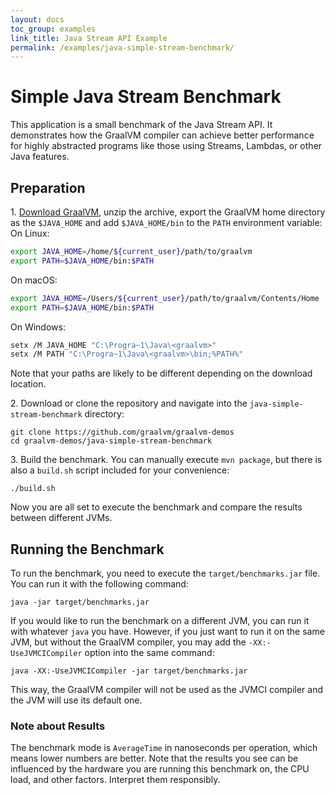 ```yaml
---
layout: docs
toc_group: examples
link_title: Java Stream API Example
permalink: /examples/java-simple-stream-benchmark/
---
```


# Simple Java Stream Benchmark

This application is a small benchmark of the Java Stream API. It demonstrates how the GraalVM compiler can achieve better performance for highly abstracted programs like those using Streams, Lambdas, or other Java features.

## Preparation

1&#46; [Download GraalVM](https://www.graalvm.org/downloads/), unzip the archive, export the GraalVM home directory as the `$JAVA_HOME` and add `$JAVA_HOME/bin` to the `PATH` environment variable:
  On Linux:
  ```bash
  export JAVA_HOME=/home/${current_user}/path/to/graalvm
  export PATH=$JAVA_HOME/bin:$PATH
  ```
  On macOS:
  ```bash
  export JAVA_HOME=/Users/${current_user}/path/to/graalvm/Contents/Home
  export PATH=$JAVA_HOME/bin:$PATH
  ```
  On Windows:
  ```bash
  setx /M JAVA_HOME "C:\Progra~1\Java\<graalvm>"
  setx /M PATH "C:\Progra~1\Java\<graalvm>\bin;%PATH%"
  ```
  Note that your paths are likely to be different depending on the download location.

2&#46; Download or clone the repository and navigate into the `java-simple-stream-benchmark` directory:
```shell
git clone https://github.com/graalvm/graalvm-demos
cd graalvm-demos/java-simple-stream-benchmark
```

3&#46; Build the benchmark. You can manually execute `mvn package`, but there is also a `build.sh` script included for your convenience:
```shell
./build.sh
```
Now you are all set to execute the benchmark and compare the results between different JVMs.

## Running the Benchmark

To run the benchmark, you need to execute the `target/benchmarks.jar` file.
You can run it with the following command:
```shell
java -jar target/benchmarks.jar
```
If you would like to run the benchmark on a different JVM, you can run it with whatever `java` you have.
However, if you just want to run it on the same JVM, but without the GraalVM compiler, you may add the `-XX:-UseJVMCICompiler` option into the same command:
```shell
java -XX:-UseJVMCICompiler -jar target/benchmarks.jar
```

This way, the GraalVM compiler will not be used as the JVMCI compiler and the JVM will use its default one.

### Note about Results

The benchmark mode is `AverageTime` in nanoseconds per operation, which means lower numbers are better.
Note that the results you see can be influenced by the hardware you are running this benchmark on, the CPU load, and other factors.
Interpret them responsibly.
